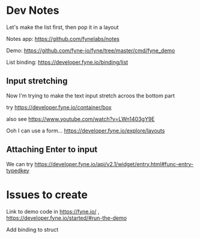 # Dev Notes

Let's make the list first, then pop it in a layout

Notes app: https://github.com/fynelabs/notes

Demo: https://github.com/fyne-io/fyne/tree/master/cmd/fyne_demo

List binding: https://developer.fyne.io/binding/list

## Input stretching

Now I'm trying to make the text input stretch acroos the bottom part

try https://developer.fyne.io/container/box

also see https://www.youtube.com/watch?v=LWn1403gY9E

Ooh I can use a form... https://developer.fyne.io/explore/layouts

## Attaching Enter to input

We can try https://developer.fyne.io/api/v2.1/widget/entry.html#func-entry-typedkey


# Issues to create

Link to demo code in https://fyne.io/ , https://developer.fyne.io/started/#run-the-demo

Add binding to struct

